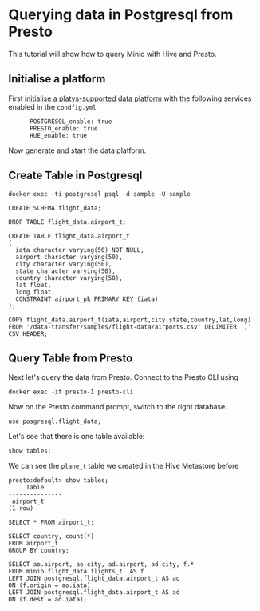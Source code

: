 # Querying data in Postgresql from Presto

This tutorial will show how to query Minio with Hive and Presto. 

## Initialise a platform

First [initialise a platys-supported data platform](../../getting-started.md) with the following services enabled in the `condfig.yml`

```
      POSTGRESQL_enable: true
      PRESTO_enable: true
      HUE_enable: true
```

Now generate and start the data platform. 

## Create Table in Postgresql

```
docker exec -ti postgresql psql -d sample -U sample
```


```
CREATE SCHEMA flight_data;

DROP TABLE flight_data.airport_t;

CREATE TABLE flight_data.airport_t
(
  iata character varying(50) NOT NULL,
  airport character varying(50),
  city character varying(50),
  state character varying(50),
  country character varying(50),
  lat float,
  long float,
  CONSTRAINT airport_pk PRIMARY KEY (iata)
);
```

```
COPY flight_data.airport_t(iata,airport,city,state,country,lat,long) 
FROM '/data-transfer/samples/flight-data/airports.csv' DELIMITER ',' CSV HEADER;
```

## Query Table from Presto

Next let's query the data from Presto. Connect to the Presto CLI using

```
docker exec -it presto-1 presto-cli
```

Now on the Presto command prompt, switch to the right database. 

```
use posgresql.flight_data;
```

Let's see that there is one table available:

```
show tables;
```

We can see the `plane_t` table we created in the Hive Metastore before

```
presto:default> show tables;
     Table
---------------
 airport_t
(1 row)
```

```
SELECT * FROM airport_t;
```

```
SELECT country, count(*)
FROM airport_t
GROUP BY country;
```


```
SELECT ao.airport, ao.city, ad.airport, ad.city, f.*
FROM minio.flight_data.flights_t  AS f
LEFT JOIN postgresql.flight_data.airport_t AS ao
ON (f.origin = ao.iata)
LEFT JOIN postgresql.flight_data.airport_t AS ad
ON (f.dest = ad.iata);
```
